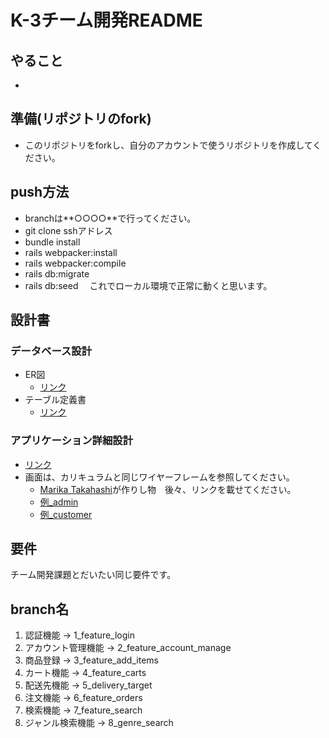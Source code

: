 # K-3チーム開発README

## やること
- 

## 準備(リポジトリのfork)
- このリポジトリをforkし、自分のアカウントで使うリポジトリを作成してください。

## push方法
- branchは**○○○○**で行ってください。
- git clone sshアドレス
- bundle install
- rails webpacker:install
- rails webpacker:compile
- rails db:migrate
- rails db:seed
　これでローカル環境で正常に動くと思います。

## 設計書
### データベース設計
- ER図
  - [リンク](https://drive.google.com/file/d/1QanI13OdNJKM92TqZ7l-SXq42rJMEVYm/view?usp=sharing)
- テーブル定義書
  - [リンク](https://docs.google.com/spreadsheets/d/12EW5R9Sn4euLYzcsuOOaiW7rFJiuMZRR/edit?usp=sharing)

### アプリケーション詳細設計
- [リンク](https://docs.google.com/spreadsheets/d/1vDIm9VUg3mhyK4FxgW32DzQNDbatntFvFRIi7vPp4nk/edit?usp=sharing)
- 画面は、カリキュラムと同じワイヤーフレームを参照してください。
  - [Marika Takahashi](Note_Sep_28_2023_at_11_02_47_PM.pdf)が作りし物　後々、リンクを載せてください。
  - [例_admin](https://s3-ap-northeast-1.amazonaws.com/wals/curriculum/ec_site/design_documents/wire_admin.pdf)
  - [例_customer](https://s3-ap-northeast-1.amazonaws.com/wals/curriculum/ec_site/design_documents/wire_ec.pdf)

## 要件
 チーム開発課題とだいたい同じ要件です。
## branch名
1. 認証機能 → 1_feature_login
2. アカウント管理機能 → 2_feature_account_manage
3. 商品登録 → 3_feature_add_items
4. カート機能 → 4_feature_carts
5. 配送先機能 → 5_delivery_target
6. 注文機能 → 6_feature_orders
7. 検索機能 → 7_feature_search
8. ジャンル検索機能 → 8_genre_search
